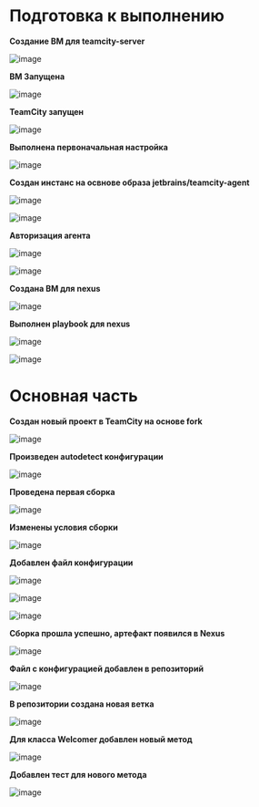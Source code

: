 # Подготовка к выполнению

**Создание ВМ для teamcity-server**

![image](https://github.com/user-attachments/assets/39857c0d-02af-446b-b0af-ad453b9a3e5b)

**ВМ Запущена**

![image](https://github.com/user-attachments/assets/bb506f9a-c3b6-44c1-b8e8-32f1b03cc869)


**TeamCity запущен**

![image](https://github.com/user-attachments/assets/d8023288-12af-4d76-a8c6-2ca77e34dd59)

**Выполнена первоначальная настройка**

![image](https://github.com/user-attachments/assets/916e2358-0789-4f14-bb8d-920998efe4c9)

**Создан инстанс на освнове образа jetbrains/teamcity-agent**

![image](https://github.com/user-attachments/assets/7f485460-f3ee-4b19-a106-a4f57f83ac95)

![image](https://github.com/user-attachments/assets/578ff1a1-2093-464f-9e7a-f1662bd24d81)

**Авторизация агента**

![image](https://github.com/user-attachments/assets/a2d226c4-f6b1-41ee-a195-f66b48c1d4d8)

![image](https://github.com/user-attachments/assets/b0fe237c-81a6-4f27-8d12-61b979b85ae3)

**Создана ВМ для nexus**

![image](https://github.com/user-attachments/assets/9c0703a1-ab09-488a-aee7-0f54ab379f9f)

**Выполнен playbook для nexus**

![image](https://github.com/user-attachments/assets/f7bfaa05-b872-49e8-b307-7c22dd2d5e33)

![image](https://github.com/user-attachments/assets/8c870ee3-d200-4b23-a34a-335e0d060011)


# Основная часть

**Создан новый проект в TeamCity на основе fork**

![image](https://github.com/user-attachments/assets/dc6bbdb9-3014-422f-87de-a807e0c628a4)

**Произведен autodetect конфигурации**

![image](https://github.com/user-attachments/assets/639dc87c-6e9f-48a0-af92-509db176e5b5)

**Проведена первая сборка**

![image](https://github.com/user-attachments/assets/aeaaafbf-886c-406e-8263-385c87492b77)

**Изменены условия сборки**

![image](https://github.com/user-attachments/assets/cb386cb6-a97b-4d85-b330-805a15051cdf)

**Добавлен файл конфигурации**

![image](https://github.com/user-attachments/assets/41caaf00-54a2-4fc2-9936-550005a4c965)

![image](https://github.com/user-attachments/assets/095dde0c-9028-4ad0-8ac3-4e26b9b01312)

![image](https://github.com/user-attachments/assets/b84eda83-1f88-422c-9fba-55e0654c6f76)

**Сборка прошла успешно, артефакт появился в Nexus**

![image](https://github.com/user-attachments/assets/7fbc8a92-c061-4fb2-a7ef-a0a3671af31c)

**Файл с конфигурацией добавлен в репозиторий**

![image](https://github.com/user-attachments/assets/a1793513-b9b6-4dfe-8b53-926c0793b3f4)

**В репозитории создана новая ветка**

![image](https://github.com/user-attachments/assets/394ecde6-3dbe-4865-9168-49936b541f34)

**Для класса Welcomer добавлен новый метод**

![image](https://github.com/user-attachments/assets/e6b59060-5399-4bb0-832c-4df7f78e3561)

**Добавлен тест для нового метода**

![image](https://github.com/user-attachments/assets/55723071-9fe2-474b-91f7-ff07d4568d1f)



























